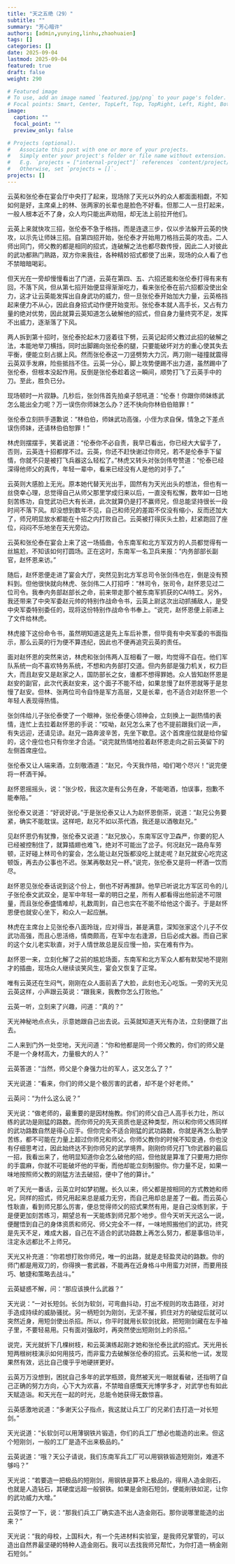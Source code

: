 ```yaml
---
title: "天之五绝（29）"
subtitle: ""
summary: "芳心暗许"
authors: [admin,yunying,linhu,zhaohuaien]
tags: []
categories: []
date: 2025-09-04
lastmod: 2025-09-04
featured: true
draft: false
weight: 290

# Featured image
# To use, add an image named `featured.jpg/png` to your page's folder.
# Focal points: Smart, Center, TopLeft, Top, TopRight, Left, Right, BottomLeft, Bottom, BottomRight.
image:
  caption: ""
  focal_point: ""
  preview_only: false

# Projects (optional).
#   Associate this post with one or more of your projects.
#   Simply enter your project's folder or file name without extension.
#   E.g. `projects = ["internal-project"]` references `content/project/deep-learning/index.md`.
#   Otherwise, set `projects = []`.
projects: []
---
```


云英和张伦泰在宴会厅中央打了起来，现场除了天光以外的众人都面面相觑，不知如何是好，主席桌上的林、张两家的长辈也是脸色不好看。但那二人一旦打起来，一般人根本近不了身，众人均只能出声劝阻，却无法上前拉开他们。

云英上来就快攻三招，张伦泰不急于格挡，而是连退三步，仅以步法躲开云英的快攻，以示先让师妹三招。自第四招开始，张伦泰才开始用刀格挡云英的攻击。二人师出同门，师父教的都是相同的招式，连破解之法也都尽数传授，因此二人对彼此的武功都熟门熟路，双方你来我往，各种精妙招式都使了出来，现场的众人看了也不禁暗暗喝彩。

但天光在一旁却慢慢看出了门道，云英在第四、五、六招还能和张伦泰打得有来有回，不落下风，但从第七招开始便显得渐渐吃力，看来张伦泰在前六招都没使出全力，这才让云英能发挥出自身武功的威力，但一旦张伦泰开始加大力量，云英格挡起来便力不从心，因此自身招式动作便开始变形。张伦泰本就人高手长，又占有力量的绝对优势，因此就算云英知道怎么破解他的招式，但自身力量终究不足，发挥不出威力，逐渐落了下风。

两人拆到第十招时，张伦泰抡起木刀竖着往下劈，云英记起师父教过此招的破解之法，本能地举刀横挡，同时出脚踢向张伦泰的腿，只要能破坏对方的重心使其失去平衡，便能立刻占据上风。然而张伦泰这一刀竖劈势大力沉，两刀刚一碰撞就震得云英双手发麻，险些抵挡不住。云英一分心，脚上攻势便踢不出力道，虽然踢中了张伦泰，但根本没起作用。反倒是张伦泰趁着这一瞬间，顺势打飞了云英手中的刀。至此，胜负已分。

现场顿时一片寂静。几秒后，张剑伟首先拍桌子怒吼道：“伦泰！你跟你师妹练武怎么能出全力呢？万一误伤你师妹怎么办？还不快向你林伯伯赔罪！”

张伦泰立刻拱手道歉说：“林伯伯，师妹武功高强，小侄为求自保，情急之下差点误伤师妹，还请林伯伯恕罪！”

林虎则摆摆手，笑着说道：“伦泰你不必自责，我早已看出，你已经大大留手了，否则，云英连十招都撑不过。云英，你还不赶快谢过你师兄，若不是伦泰手下留情，你就不只是被打飞兵器这么轻松了。”林虎又转头对张剑伟夸赞道：“伦泰已经深得他师父的真传，年轻一辈中，看来已经没有人是他的对手了。”

云英则大感脸上无光。原本她代替天光出手，固然有为天光出头的想法，但也有一丝侥幸心理，总觉得自己从师父那里学成归来以后，一直没有松懈，数年如一日地刻苦练功，自觉武功已大有长进，此次就算仍是打不赢师兄，但总能坚持很长一段时间不落下风。却没想到数年不见，自己和师兄的差距不仅没有缩小，反而还加大了，师兄明显放水都能在十招之内打败自己。云英被打得灰头土脸，赶紧跑回了座位，闷闷不乐地坐在天光旁边。

云英和张伦泰在宴会上来了这一场插曲，令东南军和北方军双方的人员都觉得有一丝尴尬，不知该如何打圆场。正在这时，东南军一名卫兵来报：“内务部部长副官，赵怀恩来访。”

随后，赵怀恩便走进了宴会大厅，突然见到北方军总司令张剑伟也在，倒是没有预料到。但他很快就向林虎、张剑伟二人打招呼：“林司令，张司令，赵怀恩见过二位司令。我奉内务部赵部长之命，前来带走那个被东南军抓获的CAI特工。另外，我还带来了中央军委赵元帅的特别作战命令书，云英上尉这次出动抓捕敌人，是受中央军委特别委任的，现将这份特别作战命令书奉上。“说完，赵怀恩便上前递上了文件给林虎。

林虎接下这份命令书，虽然明知道这是先上车后补票，但毕竟有中央军委的书面指示，那么云英的行为便不算违纪，因此也不便再追究云英的责任。

面对赵怀恩的突然来访，林虎和张剑伟两人互相看了一眼，均觉得不自在。他们军队系统一向不喜欢特务系统，不想和内务部打交道。但内务部是强力机关，权力巨大，而且赵安又是赵家之人，国防部长之女，谁都不想得罪她。众人皆知赵怀恩是赵安的副官，此次代表赵安来，这个面子不能不给，如果怠慢了赵怀恩就等于是怠慢了赵安。但林、张两位司令自恃是军方高层，又是长辈，也不适合对赵怀恩一个年轻人表现得热情。

张剑伟给儿子张伦泰使了一个眼神，张伦泰便心领神会，立刻换上一副热情的表情，连忙上去拉着赵怀恩的手说：”哎呦，赵兄怎么来了也不提前跟我们说一声，有失远迎，还请见谅。赵兄一路奔波辛苦，先坐下歇息。这个首席座位就是给你留的，这个座位也只有你坐才合适。“说完就热情地拉着赵怀恩走向之前云英留下的左侧首席座位。

张伦泰又让人端来酒，立刻敬酒道：“赵兄，今天我作陪，咱们喝个尽兴！”说完便将一杯酒干掉。

赵怀恩摇摇头，说：“张少校，我这次是有公务在身，不能喝酒，怕误事，抱歉不能奉陪。”

张伦泰又说道：“好说好说。”于是张伦泰又让人为赵怀恩倒茶，说道：“赵兄公务要紧，确实不能耽误。这样吧，赵兄不如以茶代酒，我还是以酒敬赵兄。”

见赵怀恩仍有犹豫，张伦泰又说道：“赵兄放心，东南军区守卫森严，你要的犯人已经被控制住了，就算插翅也难飞，绝对不可能出了岔子。何况赵兄一路舟车劳顿，正好碰上林司令的宴会，怎么能让赵兄饭都没吃上就走呢？赵兄就安心吃完这顿饭，再去办公事也不迟。张某再敬赵兄一杯。”说完，张伦泰又是将一杯酒一饮而尽。

赵怀恩见张伦泰话说到这个份上，倒也不好再推辞。他早已听说北方军区司令的儿子张伦泰文武双全，是军中年轻一辈的明日之星，所有人都看得出他前途不可限量，而且张伦泰盛情难却，礼数周到，自己也实在不能不给他这个面子。于是赵怀恩便也就安心坐下，和众人一起应酬。

林虎在主席台上见张伦泰八面玲珑，应对得当，甚是满意，深知张家这个儿子不仅武功高强，而且心思活络，情商颇高，在军中左右逢源，日后必成大器。而自己家的这个女儿老实耿直，对于人情世故总是反应慢一拍，实在难有作为。

赵怀恩一来，立刻化解了之前的尴尬场面，东南军和北方军众人都有默契地不提刚才的插曲，现场众人继续谈笑风生，宴会又恢复了正常。

唯有云英还在生闷气，刚刚在众人面前丢了大脸，此刻也无心吃饭。一旁的天光见云英这样，小声跟云英说：“跟我来，我教你怎么打败他。”

云英一听，立刻来了兴趣，问道：“真的？”

天光神秘地点点头，示意她跟自己出去说。云英就知道天光有办法，立刻便跟了出去。

二人来到门外一处空地，天光问道：“你和他都是同一个师父教的，你们的师父是不是一个身材高大，力量极大的人？”

云英答道：“当然，师父是个身强力壮的军人，这又怎么了？”

天光说道：“看来，你们的师父是个极厉害的武者，却不是个好老师。”

云英问：“为什么这么说？”

天光说：“做老师的，最重要的是因材施教。你们的师父自己人高手长力壮，所以练的武功是刚猛的路数。而你师兄的先天资质也是这种类型，所以和你师父练同样的武功路数自然是得心应手。但你完全不适合刚猛的武功路数，你就是再怎么勤学苦练，都不可能在力量上超过你师兄和师父。你师父教你的时候不知变通，你也没有仔细思考过，因此始终达不到你师兄的武学境界。刚刚你师兄打飞你武器的最后一招，我看出来了，他明显知道你会怎么破他的招，但他就是算准了只要用力把你的手震麻，你就不可能破坏他的平衡，而他却能立刻制服你。你力量不足，如果一味地按照师父教的刚猛方法去破招，便中了他的算计。”

听了天光一番话，云英立时如梦初醒。长久以来，师父都是按相同的方式教她和师兄，同样的招式，师兄用起来总是威力无穷，而自己用却总是差了一截。而云英心性耿直，看到师兄那么厉害，便总觉得师父的招式果然有用，是自己没练到家，于是便更加刻苦练习，期望总有一天能练到师兄那个地步。但今天听天光这么一说，便醒悟到自己的身体资质和师兄、师父完全不一样，一味地照搬他们的武功，终究是先天不足，难成大器，自己在不适合的武功路数上再怎么努力，都是事倍功半，注定永远都比不上师兄。

天光又补充道：“你若想打败你师兄，唯一的出路，就是走轻盈灵动的路数。你的师门都是用双刀的，你得换一套武器，不能再在近身格斗中用蛮力对拼，而要用技巧、敏捷和策略去战斗。”

云英疑惑不解，问：“那应该换什么武器？”

天光说：“一对长短剑。长剑为软剑，可弯曲抖动，打出不规则的攻击路径，对对手造成持续的威胁骚扰。另一柄短剑为刚剑，无坚不摧，抓住对方的破绽后就可以突然近身，用短剑使出杀招。所以，你平时就用长软剑扰敌，把短刚剑藏在左手袖子里，不要轻易用。只有面对强敌时，再突然使出短刚剑上的杀招。”

说完，天光就折下几棵树枝，和云英演练起刚才她和张伦泰比武的招式。天光用长短两根树枝演示如何用技巧，而非蛮力去破解张伦泰的招式。云英和他一试，发现果然有效，远比自己傻乎乎地硬拼更好。

云英万万没想到，困扰自己多年的武学瓶颈，竟然被天光一眼就看破，还指明了自己正确的努力方向，心下大为欢喜，不禁暗自感慨天光博学多才，对武学也有如此天赋造诣。和天光在一起的时光，总能令她获得无数惊喜。

云英感激地说道：“多谢天公子指点，我这就让兵工厂的兄弟们去打造一对长短剑。”

天光说道：“长软剑可以用薄钢铁片锻造，你们的兵工厂想必也能造的出来。但这个短刚剑，一般的工厂是造不出来极品的。”

云英说道：“哦？天公子请说，我们东南军兵工厂可以用钢铁锻造短刚剑，难道不够吗？”

天光说：“若要造一把极品的短刚剑，用钢铁是算不上极品的，得用人造金刚石，也就是人造钻石，其硬度远超一般钢铁。如果是金刚石短剑，便能削铁如泥，让你的武功威力大增。”

云英惊了一下，说：“那我们兵工厂确实造不出人造金刚石。那你说哪里能造的出来？”

天光说：“我的母校，上国科大，有一个先进材料实验室，是我师兄掌管的，可以造出自然界最坚硬的特种人造金刚石。我可以去找我师兄帮忙，为你打造一柄金刚石短剑。”
